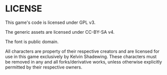 # LICENSE

This game's code is licensed under GPL v3.

The generic assets are licensed under CC-BY-SA v4.

The font is public domain.

All characters are property of their respective creators and are licensed for use in this game exclusively by Kelvin Shadewing. These characters must be removed in any and all forks/derivative works, unless otherwise explicitly permitted by their respective owners.
